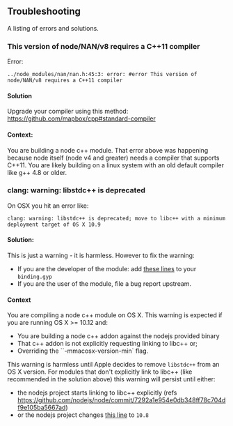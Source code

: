 ## Troubleshooting

A listing of errors and solutions.


### This version of node/NAN/v8 requires a C++11 compiler

Error:

```
../node_modules/nan/nan.h:45:3: error: #error This version of node/NAN/v8 requires a C++11 compiler
```

#### Solution

Upgrade your compiler using this method: https://github.com/mapbox/cpp#standard-compiler

#### Context:

You are building a node c++ module. That error above was happening because node itself (node v4 and greater) needs a compiler that supports C++11. You are likely building on a linux system with an old default compiler like g++ 4.8 or older.

### clang: warning: libstdc++ is deprecated

On OSX you hit an error like:

```
clang: warning: libstdc++ is deprecated; move to libc++ with a minimum deployment target of OS X 10.9
```

#### Solution:

This is just a warning - it is harmless. However to fix the warning:

 - If you are the developer of the module: add [these lines](https://github.com/mapbox/node-cpp-skel/blob/bf5fa91961c4027e709b557f5d3acd7eef8a7894/binding.gyp#L20-L21) to your `binding.gyp`
 - If you are the user of the module, file a bug report upstream.

#### Context

You are compiling a node c++ module on OS X. This warning is expected if you are running OS X >= 10.12 and:

  - You are building a node c++ addon against the nodejs provided binary
  - That c++ addon is not explicitly requesting linking to libc++ or;
  - Overriding the ``-mmacosx-version-min` flag.

This warning is harmless until Apple decides to remove `libstdc++` from an OS X version. For modules that don't explicitly link to libc++ (like recommended in the solution above) this warning will persist until either:

 - the nodejs project starts linking to libc++ explicitly (refs https://github.com/nodejs/node/commit/7292a1e954e0db348ff78c704df9e105ba5667ad)
 - or the nodejs project changes [this line](https://github.com/nodejs/node/blob/88323e874473d18cce22d6ae134a056919c457e4/common.gypi#L355) to `10.8`